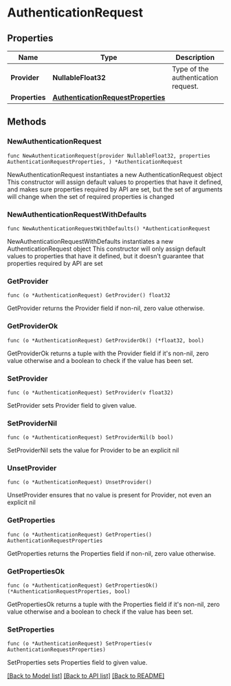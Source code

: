 # AuthenticationRequest

## Properties

Name | Type | Description | Notes
------------ | ------------- | ------------- | -------------
**Provider** | **NullableFloat32** | Type of the authentication request. | 
**Properties** | [**AuthenticationRequestProperties**](AuthenticationRequestProperties.md) |  | 

## Methods

### NewAuthenticationRequest

`func NewAuthenticationRequest(provider NullableFloat32, properties AuthenticationRequestProperties, ) *AuthenticationRequest`

NewAuthenticationRequest instantiates a new AuthenticationRequest object
This constructor will assign default values to properties that have it defined,
and makes sure properties required by API are set, but the set of arguments
will change when the set of required properties is changed

### NewAuthenticationRequestWithDefaults

`func NewAuthenticationRequestWithDefaults() *AuthenticationRequest`

NewAuthenticationRequestWithDefaults instantiates a new AuthenticationRequest object
This constructor will only assign default values to properties that have it defined,
but it doesn't guarantee that properties required by API are set

### GetProvider

`func (o *AuthenticationRequest) GetProvider() float32`

GetProvider returns the Provider field if non-nil, zero value otherwise.

### GetProviderOk

`func (o *AuthenticationRequest) GetProviderOk() (*float32, bool)`

GetProviderOk returns a tuple with the Provider field if it's non-nil, zero value otherwise
and a boolean to check if the value has been set.

### SetProvider

`func (o *AuthenticationRequest) SetProvider(v float32)`

SetProvider sets Provider field to given value.


### SetProviderNil

`func (o *AuthenticationRequest) SetProviderNil(b bool)`

 SetProviderNil sets the value for Provider to be an explicit nil

### UnsetProvider
`func (o *AuthenticationRequest) UnsetProvider()`

UnsetProvider ensures that no value is present for Provider, not even an explicit nil
### GetProperties

`func (o *AuthenticationRequest) GetProperties() AuthenticationRequestProperties`

GetProperties returns the Properties field if non-nil, zero value otherwise.

### GetPropertiesOk

`func (o *AuthenticationRequest) GetPropertiesOk() (*AuthenticationRequestProperties, bool)`

GetPropertiesOk returns a tuple with the Properties field if it's non-nil, zero value otherwise
and a boolean to check if the value has been set.

### SetProperties

`func (o *AuthenticationRequest) SetProperties(v AuthenticationRequestProperties)`

SetProperties sets Properties field to given value.



[[Back to Model list]](../README.md#documentation-for-models) [[Back to API list]](../README.md#documentation-for-api-endpoints) [[Back to README]](../README.md)


